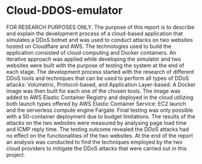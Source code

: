 # Cloud-DDOS-emulator
FOR RESEARCH PURPOSES ONLY. The purpose of this report is to describe and explain the development process of a cloud-based application that simulates a DDoS botnet and was used to conduct attacks on two websites hosted on Cloudflare and AWS. The technologies used to build the application consisted of cloud computing and Docker containers. 
An iterative approach was applied while developing the simulator and two websites were built with the purpose of testing the system at the end of each stage. The development process started with the research of different DDoS tools and techniques that can be used to perform all types of DDoS attacks: Volumetric, Protocol-based, and Application Layer-based. A Docker image was then built for each one of the chosen tools. The image was added to AWS Elastic Container Registry and deployed in the cloud utilizing both launch types offered by AWS Elastic Container Service: EC2 launch and the serverless compute engine Fargate. 
Final testing was only possible with a 50-container deployment due to budget limitations. The results of the attacks on the two websites were measured by analysing page load time and ICMP reply time. The testing outcome revealed the DDoS attacks had no effect on the functionalities of the two websites. 
At the end of the report an analysis was conducted to find the techniques employed by the two cloud providers to mitigate the DDoS attacks that were carried out in this project. 
